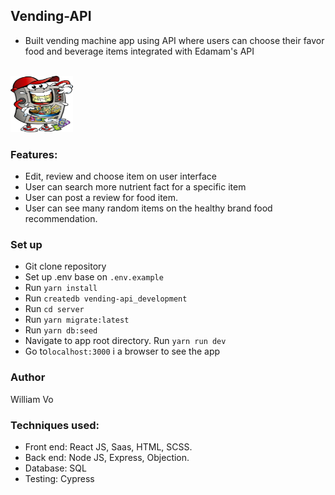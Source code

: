 ## Vending-API
- Built vending machine app using API where users can choose their favor food and beverage items integrated with Edamam's API
<br/>
<img src="vending.jpg" height="90" width="100">
<br/>

### Features:
- Edit, review and choose item on user interface
- User can search more nutrient fact for a specific item
- User can post a review for food item.
- User can see many random items on the healthy brand food recommendation.

### Set up
- Git clone repository
- Set up .env base on `.env.example`
- Run `yarn install`
- Run `createdb vending-api_development`
- Run `cd server`
- Run `yarn migrate:latest`
- Run `yarn db:seed`
- Navigate to app root directory. Run `yarn run dev`
- Go to`localhost:3000` i a browser to see the app

### Author
William Vo

### Techniques used:
- Front end: React JS, Saas, HTML, SCSS.
- Back end: Node JS, Express, Objection.
- Database: SQL
- Testing: Cypress